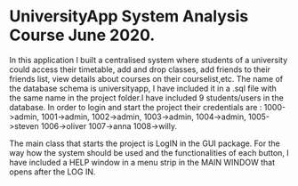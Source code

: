 # UniversityApp System Analysis Course June 2020.
In this application I built a centralised system where students of a university could access their timetable, add and drop classes, add friends to their friends list, view details about courses on their courselist,etc.
The name of the database schema is universityapp, I have included it in  a .sql file with the same name in the project folder.I have included 9 students/users in the database. In order to login and start the project their credentials are :
1000->admin,
1001->admin,
1002->admin,
1003->admin,
1004->admin,
1005->steven
1006->oliver
1007->anna
1008->willy.

The main class that starts the project is LogIN in the GUI package. For the way how the system should be used and the functionalities of each button, I have included a HELP window in a  menu strip in the MAIN WINDOW that opens after the LOG IN. 
